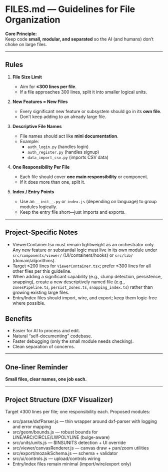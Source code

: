 # FILES.md — Guidelines for File Organization

**Core Principle:**  
Keep code **small, modular, and separated** so the AI (and humans) don’t choke on large files.

---

## Rules

1. **File Size Limit**  
   - Aim for **≤300 lines per file**.  
   - If a file approaches 300 lines, split it into smaller logical units.  

2. **New Features = New Files**  
   - Every significant new feature or subsystem should go in its **own file**.  
   - Don’t keep adding to an already large file.  

3. **Descriptive File Names**  
   - File names should act like **mini documentation**.  
   - Example:  
     - `auth_login.py` (handles login)  
     - `auth_register.py` (handles signup)  
     - `data_import_csv.py` (imports CSV data)  

4. **One Responsibility Per File**  
   - Each file should cover **one main responsibility** or component.  
   - If it does more than one, split it.  

5. **Index / Entry Points**  
   - Use an `__init__.py` or `index.js` (depending on language) to group modules logically.  
   - Keep the entry file short—just imports and exports.  

---

## Project-Specific Notes
- ViewerContainer.tsx must remain lightweight as an orchestrator only. Any new feature or substantial logic must live in its own module under `src/components/viewer/` (UI/containers/hooks) or `src/lib/` (domain/algorithms).
- Target ≤200 lines for `ViewerContainer.tsx`; prefer ≤300 lines for all other files per this guideline.
- When adding a significant capability (e.g., clump detection, persistence, snapping), create a new descriptively named file (e.g., `zonesPipeline.ts`, `persist_zones.ts`, `snapping_index.ts`) rather than growing existing large files.
- Entry/Index files should import, wire, and export; keep them logic‑free where possible.

## Benefits
- Easier for AI to process and edit.  
- Natural “self-documenting” codebase.  
- Faster debugging (only the small module needs checking).  
- Clean separation of concerns.  

---

## One-liner Reminder
**Small files, clear names, one job each.**

---

## Project Structure (DXF Visualizer)
Target ≤300 lines per file; one responsibility each. Proposed modules:
- src/parse/dxfParser.js — thin wrapper around dxf-parser with logging and error mapping
- src/geom/bounds.js — robust bounds for LINE/ARC/CIRCLE/LWPOLYLINE (bulge-aware)
- src/units/units.js — $INSUNITS detection + UI override
- src/viewer/canvasRenderer.js — canvas draw + pan/zoom utilities
- src/export/mozaikSchema.js — schema + validator
- src/ui/controls.js — upload/controls wiring
- Entry/index files remain minimal (import/wire/export only)
